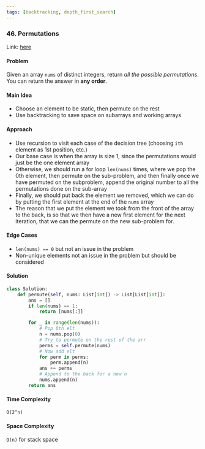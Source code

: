 ```yaml
---
tags: [backtracking, depth_first_search]
---
```

### 46. Permutations

Link: [here](https://leetcode.com/problems/permutations/description/)

#### Problem
Given an array `nums` of distinct integers, return _all the possible permutations_. You can return the answer in **any order**.

#### Main Idea
- Choose an element to be static, then permute on the rest
- Use backtracking to save space on subarrays and working arrays

#### Approach
- Use recursion to visit each case of the decision tree (choosing `ith` element as 1st position, etc.)
- Our base case is when the array is size 1, since the permutations would just be the one element array
- Otherwise, we should run a for loop `len(nums)` times, where we pop the 0th element, then permute on the sub-problem, and then finally once we have permuted on the subproblem, append the original number to all the permutations done on the sub-array
- Finally, we should put back the element we removed, which we can do by putting the first element at the end of the `nums` array
- The reason that we put the element we took from the front of the array to the back, is so that we then have a new first element for the next iteration, that we can the permute on the new sub-problem for.

#### Edge Cases
- `len(nums) == 0` but not an issue in the problem
- Non-unique elements not an issue in the problem but should be considered

#### Solution
```python 
class Solution:
    def permute(self, nums: List[int]) -> List[List[int]]:
        ans = []
        if len(nums) == 1:
            return [nums[:]]

        for _ in range(len(nums)):
            # Pop 0th elt
            n = nums.pop(0)
            # Try to permute on the rest of the arr
            perms = self.permute(nums)
            # Now add elt 
            for perm in perms:
                perm.append(n)
            ans += perms
            # Append to the back for a new n
            nums.append(n)
        return ans
```

#### Time Complexity
`O(2^n)`

#### Space Complexity
`O(n)` for stack space

